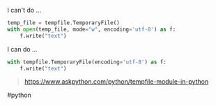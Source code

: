 I can't do ...

```python
temp_file = tempfile.TemporaryFile()
with open(temp_file, mode="w", encoding='utf-8') as f:
    f.write("text")
```

I can do ...

```python
with tempfile.TemporaryFile(encoding='utf-8') as f:
    f.write("text")
```

> https://www.askpython.com/python/tempfile-module-in-python

#python